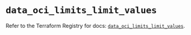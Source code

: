 # `data_oci_limits_limit_values`

Refer to the Terraform Registry for docs: [`data_oci_limits_limit_values`](https://registry.terraform.io/providers/oracle/oci/6.18.0/docs/data-sources/limits_limit_values).
